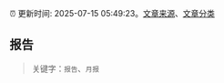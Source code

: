 :alarm_clock: 更新时间: 2025-07-15 05:49:23。[文章来源](/README.md)、[文章分类](/TAGS.md)

## 报告


> 关键字：`报告`、`月报`



